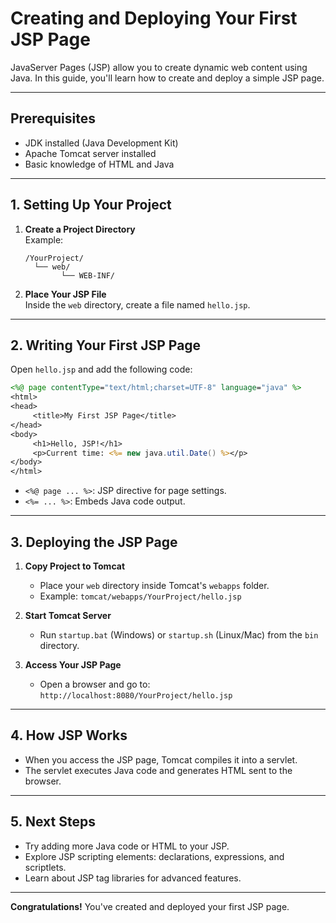 # Creating and Deploying Your First JSP Page

JavaServer Pages (JSP) allow you to create dynamic web content using Java. In this guide, you'll learn how to create and deploy a simple JSP page.

---

## Prerequisites

- JDK installed (Java Development Kit)
- Apache Tomcat server installed
- Basic knowledge of HTML and Java

---

## 1. Setting Up Your Project

1. **Create a Project Directory**  
    Example:  

    ``` structure
    /YourProject/
      └── web/
            └── WEB-INF/
    ```

2. **Place Your JSP File**  
    Inside the `web` directory, create a file named `hello.jsp`.

---

## 2. Writing Your First JSP Page

Open `hello.jsp` and add the following code:

```jsp
<%@ page contentType="text/html;charset=UTF-8" language="java" %>
<html>
<head>
     <title>My First JSP Page</title>
</head>
<body>
     <h1>Hello, JSP!</h1>
     <p>Current time: <%= new java.util.Date() %></p>
</body>
</html>
```

- `<%@ page ... %>`: JSP directive for page settings.
- `<%= ... %>`: Embeds Java code output.

---

## 3. Deploying the JSP Page

1. **Copy Project to Tomcat**  
    - Place your `web` directory inside Tomcat's `webapps` folder.
    - Example: `tomcat/webapps/YourProject/hello.jsp`

2. **Start Tomcat Server**  
    - Run `startup.bat` (Windows) or `startup.sh` (Linux/Mac) from the `bin` directory.

3. **Access Your JSP Page**  
    - Open a browser and go to:  
      `http://localhost:8080/YourProject/hello.jsp`

---

## 4. How JSP Works

- When you access the JSP page, Tomcat compiles it into a servlet.
- The servlet executes Java code and generates HTML sent to the browser.

---

## 5. Next Steps

- Try adding more Java code or HTML to your JSP.
- Explore JSP scripting elements: declarations, expressions, and scriptlets.
- Learn about JSP tag libraries for advanced features.

---

**Congratulations!** You've created and deployed your first JSP page.
